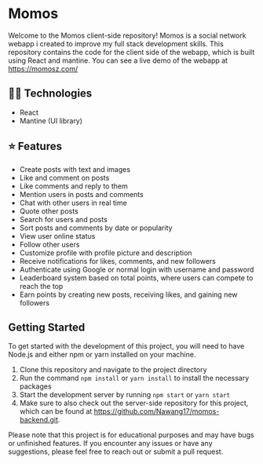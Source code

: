# Momos

Welcome to the Momos client-side repository! Momos is a social network webapp i created to improve my full stack development skills. This repository contains the code for the client side of the webapp, which is built using React and mantine. You can see a live demo of the webapp at https://momosz.com/

## 👨‍💻 Technologies

- React
- Mantine (UI library)

## ⭐ Features

- Create posts with text and images
- Like and comment on posts
- Like comments and reply to them
- Mention users in posts and comments
- Chat with other users in real time
- Quote other posts
- Search for users and posts
- Sort posts and comments by date or popularity
- View user online status
- Follow other users
- Customize profile with profile picture and description
- Receive notifications for likes, comments, and new followers
- Authenticate using Google or normal login with username and password
- Leaderboard system based on total points, where users can compete to reach the top
- Earn points by creating new posts, receiving likes, and gaining new followers

## Getting Started

To get started with the development of this project, you will need to have Node.js and either npm or yarn installed on your machine.

1. Clone this repository and navigate to the project directory
2. Run the command `npm install` or `yarn install` to install the necessary packages
3. Start the development server by running `npm start` or `yarn start`
4. Make sure to also check out the server-side repository for this project, which can be found at https://github.com/Nawang17/momos-backend.git.

Please note that this project is for educational purposes and may have bugs or unfinished features. If you encounter any issues or have any suggestions, please feel free to reach out or submit a pull request.
